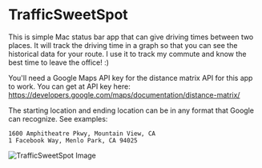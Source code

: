 # TrafficSweetSpot

This is simple Mac status bar app that can give driving times between two places. It will track the driving time in a graph so that you can see the historical data for your route. I use it to track my commute and know the best time to leave the office! :)

You'll need a Google Maps API key for the distance matrix API for this app to work. You can get at API key here: https://developers.google.com/maps/documentation/distance-matrix/

The starting location and ending location can be in any format that Google can recognize. See examples:
```
1600 Amphitheatre Pkwy, Mountain View, CA
1 Facebook Way, Menlo Park, CA 94025
```

![TrafficSweetSpot Image](https://i.imgur.com/MWtODi1.png)
